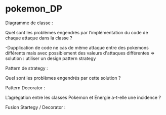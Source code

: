 # pokemon_DP

Diagramme de classe :

Quel sont les problèmes engendrés par l’implémentation du code de chaque attaque dans la classe ?

  -Dupplication de code ne cas de même attaque entre des pokemons différents mais avec possiblement des valeurs d'attaques différentes
    => solution : utiliser un design pattern strategy 
    

Pattern de strategy :

Quel sont les problèmes engendrés par cette solution ?


Pattern Decorator :

L’agrégation entre les classes Pokemon et Energie a-t-elle une incidence ?


Fusion Startegy / Decorator :



